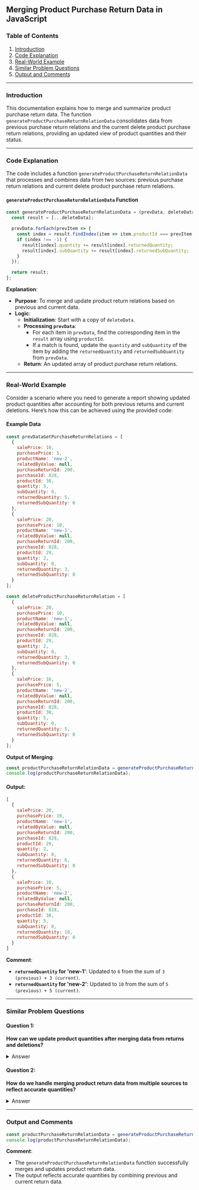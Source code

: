 ## Merging Product Purchase Return Data in JavaScript

### Table of Contents
1. [Introduction](#introduction)
2. [Code Explanation](#code-explanation)
3. [Real-World Example](#real-world-example)
4. [Similar Problem Questions](#similar-problem-questions)
5. [Output and Comments](#output-and-comments)

---

### Introduction
This documentation explains how to merge and summarize product purchase return data. The function `generateProductPurchaseReturnRelationData` consolidates data from previous purchase return relations and the current delete product purchase return relations, providing an updated view of product quantities and their status.

---

### Code Explanation

The code includes a function `generateProductPurchaseReturnRelationData` that processes and combines data from two sources: previous purchase return relations and current delete product purchase return relations.

#### `generateProductPurchaseReturnRelationData` Function
```javascript
const generateProductPurchaseReturnRelationData = (prevData, deleteData) => {
  const result = [...deleteData];

  prevData.forEach(prevItem => {
    const index = result.findIndex(item => item.productId === prevItem.productId);
    if (index !== -1) {
      result[index].quantity += result[index].returnedQuantity;
      result[index].subQuantity += result[index].returnedSubQuantity;
    }
  });

  return result;
};
```

**Explanation**:
- **Purpose**: To merge and update product return relations based on previous and current data.
- **Logic**:
    - **Initialization**: Start with a copy of `deleteData`.
    - **Processing `prevData`**:
        - For each item in `prevData`, find the corresponding item in the `result` array using `productId`.
        - If a match is found, update the `quantity` and `subQuantity` of the item by adding the `returnedQuantity` and `returnedSubQuantity` from `prevData`.
    - **Return**: An updated array of product purchase return relations.

---

### Real-World Example

Consider a scenario where you need to generate a report showing updated product quantities after accounting for both previous returns and current deletions. Here’s how this can be achieved using the provided code:

#### Example Data
```javascript
const prevDataGetPurchaseReturnRelations = [
  {
    salePrice: 10,
    purchasePrice: 5,
    productName: 'new-2',
    relatedByValue: null,
    purchaseReturnId: 200,
    purchaseId: 828,
    productId: 30,
    quantity: 5,
    subQuantity: 0,
    returnedQuantity: 5,
    returnedSubQuantity: 0
  },
  {
    salePrice: 20,
    purchasePrice: 10,
    productName: 'new-1',
    relatedByValue: null,
    purchaseReturnId: 200,
    purchaseId: 828,
    productId: 29,
    quantity: 2,
    subQuantity: 0,
    returnedQuantity: 3,
    returnedSubQuantity: 0
  }
];

const deleteProductPurchaseReturnRelation = [
  {
    salePrice: 20,
    purchasePrice: 10,
    productName: 'new-1',
    relatedByValue: null,
    purchaseReturnId: 200,
    purchaseId: 828,
    productId: 29,
    quantity: 2,
    subQuantity: 0,
    returnedQuantity: 3,
    returnedSubQuantity: 0
  },
  {
    salePrice: 10,
    purchasePrice: 5,
    productName: 'new-2',
    relatedByValue: null,
    purchaseReturnId: 200,
    purchaseId: 828,
    productId: 30,
    quantity: 5,
    subQuantity: 0,
    returnedQuantity: 5,
    returnedSubQuantity: 0
  }
];
```

**Output of Merging**:
```javascript
const productPurchaseReturnRelationData = generateProductPurchaseReturnRelationData(prevDataGetPurchaseReturnRelations, deleteProductPurchaseReturnRelation);
console.log(productPurchaseReturnRelationData);
```

#### Output:
```javascript
[
  {
    salePrice: 20,
    purchasePrice: 10,
    productName: 'new-1',
    relatedByValue: null,
    purchaseReturnId: 200,
    purchaseId: 828,
    productId: 29,
    quantity: 2,
    subQuantity: 0,
    returnedQuantity: 6,
    returnedSubQuantity: 0
  },
  {
    salePrice: 10,
    purchasePrice: 5,
    productName: 'new-2',
    relatedByValue: null,
    purchaseReturnId: 200,
    purchaseId: 828,
    productId: 30,
    quantity: 5,
    subQuantity: 0,
    returnedQuantity: 10,
    returnedSubQuantity: 0
  }
]
```

**Comment**:
- **`returnedQuantity` for 'new-1'**: Updated to `6` from the sum of `3 (previous) + 3 (current)`.
- **`returnedQuantity` for 'new-2'**: Updated to `10` from the sum of `5 (previous) + 5 (current)`.

---

### Similar Problem Questions

#### Question 1:
**How can we update product quantities after merging data from returns and deletions?**

<details>
  <summary>Answer</summary>
  Use a function similar to `generateProductPurchaseReturnRelationData` to combine previous and current data. Update the quantities by adding the values from previous returns to the current ones.
</details>

#### Question 2:
**How do we handle merging product return data from multiple sources to reflect accurate quantities?**

<details>
  <summary>Answer</summary>
  Process the data by filtering and merging the quantities. Ensure that all relevant product IDs are matched and update the quantities accordingly.
</details>

---

### Output and Comments

```javascript
const productPurchaseReturnRelationData = generateProductPurchaseReturnRelationData(prevDataGetPurchaseReturnRelations, deleteProductPurchaseReturnRelation);
console.log(productPurchaseReturnRelationData);
```

**Comment**:
- The `generateProductPurchaseReturnRelationData` function successfully merges and updates product return data.
- The output reflects accurate quantities by combining previous and current return data.

